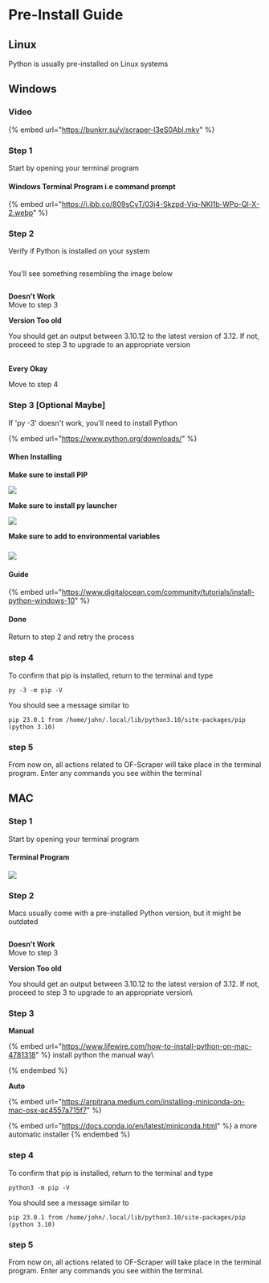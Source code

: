 # Pre-Install Guide

## Linux

Python is usually pre-installed on Linux systems

## Windows

### Video

{% embed url="https://bunkrr.su/v/scraper-l3eS0Abl.mkv" %}

### Step 1

Start by opening your terminal program



#### Windows Terminal Program i.e command prompt

{% embed url="https://i.ibb.co/809sCyT/03j4-Skzpd-Viq-NKl1b-WPp-Ql-X-2.webp" %}

### Step 2

Verify if Python is installed on your system

<figure><img src="../.gitbook/assets/image (4) (1).png" alt=""><figcaption></figcaption></figure>

You'll see something resembling the image below

<figure><img src="../.gitbook/assets/image (9).png" alt=""><figcaption></figcaption></figure>

**Doesn't Work**\
Move to step 3

**Version Too old**

You should get an output between 3.10.12 to the latest version of 3.12. If not, proceed to step 3 to upgrade to an appropriate version

\
**Every Okay**

Move to step 4

### Step 3 \[Optional Maybe]

If 'py -3' doesn't work, you'll need to install Python

{% embed url="https://www.python.org/downloads/" %}

#### When Installing

**Make sure to install PIP**

![](<../.gitbook/assets/image (4).png>)

**Make sure to install py launcher**

![](<../.gitbook/assets/image (4).png>)

**Make sure to add to environmental variables**

### ![](<../.gitbook/assets/image (7).png>)



#### Guide

{% embed url="https://www.digitalocean.com/community/tutorials/install-python-windows-10" %}

#### Done

Return to step 2 and retry the process



### step 4

To confirm that pip is installed, return to the terminal and type

```
py -3 -m pip -V
```

You should see a message similar to

```
pip 23.0.1 from /home/john/.local/lib/python3.10/site-packages/pip (python 3.10)

```

### &#x20;step 5

From now on, all actions related to OF-Scraper will take place in the terminal program. Enter any commands you see within the terminal

## MAC&#x20;

###

### Step 1

Start by opening your terminal program

#### Terminal Program

![](<../.gitbook/assets/image (2) (1).png>)

### Step 2

Macs usually come with a pre-installed Python version, but it might be outdated

<figure><img src="../.gitbook/assets/image (11).png" alt=""><figcaption></figcaption></figure>

**Doesn't Work**\
Move to step 3

**Version Too old**

You should get an output between 3.10.12 to the latest version of 3.12. If not, proceed to step 3 to upgrade to an appropriate version\


### Step 3

**Manual**

{% embed url="https://www.lifewire.com/how-to-install-python-on-mac-4781318" %}
install python the manual way\

{% endembed %}

**Auto**



{% embed url="https://arpitrana.medium.com/installing-miniconda-on-mac-osx-ac4557a715f7" %}

{% embed url="https://docs.conda.io/en/latest/miniconda.html" %}
a more automatic installer
{% endembed %}

### step 4

To confirm that pip is installed, return to the terminal and type

```
python3 -m pip -V
```

You should see a message similar to

```
pip 23.0.1 from /home/john/.local/lib/python3.10/site-packages/pip (python 3.10)

```

### &#x20;step 5

From now on, all actions related to OF-Scraper will take place in the terminal program. Enter any commands you see within the terminal.
